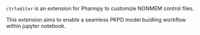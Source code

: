 `ctrleditor` is an extension for Pharmpy to customize NONMEM control files.

This extension aims to enable a seamless PKPD model buidling workflow within jupyter notebook.
